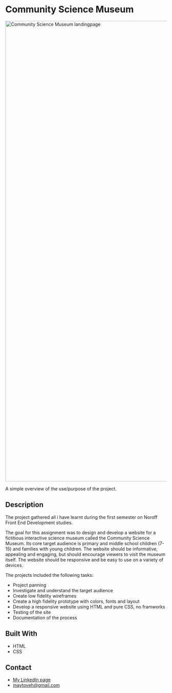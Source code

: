 # Community Science Museum

<img width="1440" alt="Community Science Museum landingpage" src="https://user-images.githubusercontent.com/89157761/170948078-98f6253c-df26-41fa-aa08-da2ede2de89a.png">

A simple overview of the use/purpose of the project.

## Description

The project gathered all i have learnt during the first semester on Noroff Front End Development studies.

The goal for this assignment was to design and develop a website for a fictitious interactive science museum called the Community Science Museum. Its core target audience is primary and middle school children (7-15) and families with young children. The website should be informative, appealing and engaging, but should encourage viewers to visit the museum itself. The website should be responsive and be easy to use on a variety of devices.


The projects included the following tasks:

- Project panning
- Investigate and understand the target audience
- Create low fidelity wireframes
- Create a high fidelity prototype with colors, fonts and layout
- Develop a responsive website using HTML and pure CSS, no framworks
- Testing of the site
- Documentation of the process

## Built With

- HTML
- CSS

## Contact

- [My LinkedIn page](www.linkedin.com/in/may-tove-hovdal-24b406153)
- maytoveh@gmail.com

